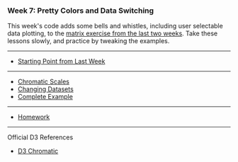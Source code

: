 ### Week 7: Pretty Colors and Data Switching

This week's code adds some bells and whistles, including user selectable data plotting, to the [matrix exercise from the last two weeks](../week06/readme.md). Take these lessons slowly, and practice by tweaking the examples.

-----

- [Starting Point from Last Week](start.md)

-----

- [Chromatic Scales](color.md)
- [Changing Datasets](change_data.md)
- [Complete Example](complete.md)

-----

- [Homework](homework.md)

-----

Official D3 References

- [D3 Chromatic](https://github.com/d3/d3-scale-chromatic)

